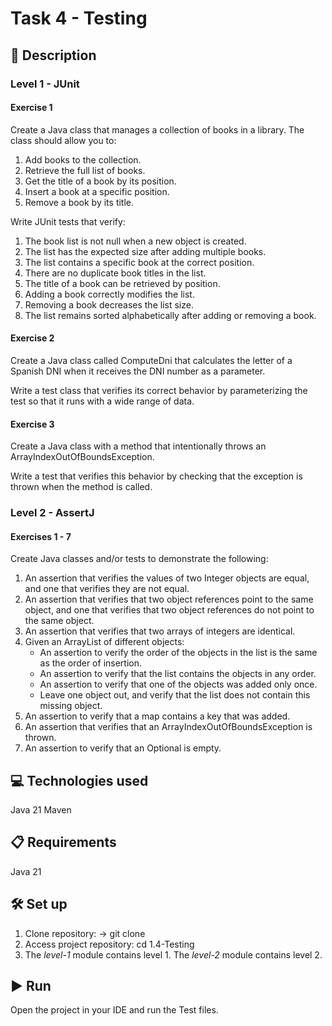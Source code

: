 # Task 4 - Testing

## 📄 Description

### Level 1 - JUnit

#### Exercise 1

Create a Java class that manages a collection of books in a library. The class should allow you to:

1. Add books to the collection.
2. Retrieve the full list of books.
3. Get the title of a book by its position.
4. Insert a book at a specific position.
5. Remove a book by its title.
   
Write JUnit tests that verify:

1. The book list is not null when a new object is created.
2. The list has the expected size after adding multiple books.
3. The list contains a specific book at the correct position.
4. There are no duplicate book titles in the list.
5. The title of a book can be retrieved by position.
6. Adding a book correctly modifies the list.
7. Removing a book decreases the list size.
8. The list remains sorted alphabetically after adding or removing a book.

#### Exercise 2

Create a Java class called ComputeDni that calculates the letter of a Spanish DNI when it receives the DNI number as a parameter.

Write a test class that verifies its correct behavior by parameterizing the test so that it runs with a wide range of data.

#### Exercise 3

Create a Java class with a method that intentionally throws an ArrayIndexOutOfBoundsException.

Write a test that verifies this behavior by checking that the exception is thrown when the method is called.

### Level 2 - AssertJ

#### Exercises 1 - 7

Create Java classes and/or tests to demonstrate the following:

1. An assertion that verifies the values of two Integer objects are equal, and one that verifies they are not equal.
2. An assertion that verifies that two object references point to the same object, and one that verifies that two object references do not point to the same object.
3. An assertion that verifies that two arrays of integers are identical.
4. Given an ArrayList of different objects:
   - An assertion to verify the order of the objects in the list is the same as the order of insertion.
   - An assertion to verify that the list contains the objects in any order.
   - An assertion to verify that one of the objects was added only once.
   - Leave one object out, and verify that the list does not contain this missing object.
5. An assertion to verify that a map contains a key that was added.
6. An assertion that verifies that an ArrayIndexOutOfBoundsException is thrown.
7. An assertion to verify that an Optional is empty.

## 💻 Technologies used

Java 21
Maven

## 📋 Requirements

Java 21

## 🛠️ Set up

1. Clone repository: -> git clone
2. Access project repository: cd 1.4-Testing
3. The *level-1* module contains level 1. The *level-2* module contains level 2.

## ▶️ Run

Open the project in your IDE and run the Test files.







